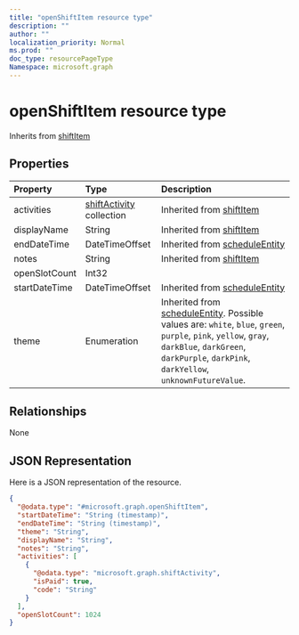 ```yaml
---
title: "openShiftItem resource type"
description: ""
author: ""
localization_priority: Normal
ms.prod: ""
doc_type: resourcePageType
Namespace: microsoft.graph
---
```



# openShiftItem resource type




Inherits from [shiftItem](../resources/shiftItem.md)

## Properties
|Property|Type|Description|
|:---|:---|:---|
|activities|[shiftActivity](../resources/shiftActivity.md) collection| Inherited from [shiftItem](../resources/shiftItem.md)|
|displayName|String| Inherited from [shiftItem](../resources/shiftItem.md)|
|endDateTime|DateTimeOffset| Inherited from [scheduleEntity](../resources/scheduleEntity.md)|
|notes|String| Inherited from [shiftItem](../resources/shiftItem.md)|
|openSlotCount|Int32||
|startDateTime|DateTimeOffset| Inherited from [scheduleEntity](../resources/scheduleEntity.md)|
|theme|Enumeration| Inherited from [scheduleEntity](../resources/scheduleEntity.md). Possible values are: `white`, `blue`, `green`, `purple`, `pink`, `yellow`, `gray`, `darkBlue`, `darkGreen`, `darkPurple`, `darkPink`, `darkYellow`, `unknownFutureValue`.|

## Relationships
None

## JSON Representation
Here is a JSON representation of the resource.
<!-- {
  "blockType": "resource",
  "@odata.type": "microsoft.graph.openShiftItem"
}
-->
``` json
{
  "@odata.type": "#microsoft.graph.openShiftItem",
  "startDateTime": "String (timestamp)",
  "endDateTime": "String (timestamp)",
  "theme": "String",
  "displayName": "String",
  "notes": "String",
  "activities": [
    {
      "@odata.type": "microsoft.graph.shiftActivity",
      "isPaid": true,
      "code": "String"
    }
  ],
  "openSlotCount": 1024
}
```

